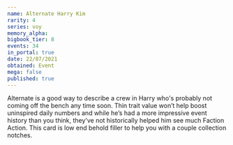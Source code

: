 ```yaml
---
name: Alternate Harry Kim
rarity: 4
series: voy
memory_alpha:
bigbook_tier: 8
events: 34
in_portal: true
date: 22/07/2021
obtained: Event
mega: false
published: true
---
```


Alternate is a good way to describe a crew in Harry who's probably not coming off the bench any time soon. Thin trait value won’t help boost uninspired daily numbers and while he’s had a more impressive event history than you think, they’ve not historically helped him see much Faction Action. This card is low end behold filler to help you with a couple collection notches.
